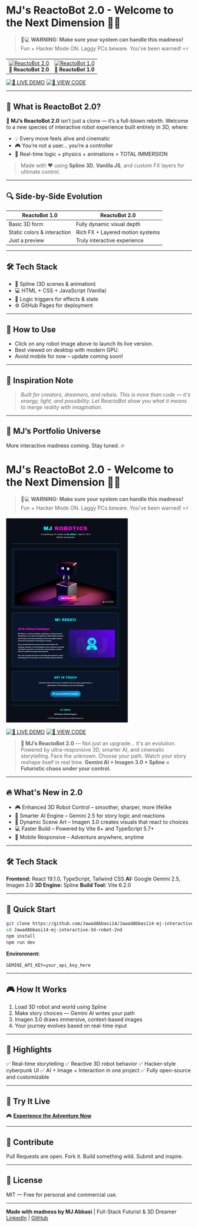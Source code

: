 # MJ's ReactoBot 2.0 - Welcome to the Next Dimension 🌌🤖

> 🧠💻 **WARNING: Make sure your system can handle this madness!**
> Fun + Hacker Mode ON. Laggy PCs beware. You’ve been warned! 💀⚡

<table>
  <tr>
    <td align="center">
      <a href="https://jawadabbasi14.github.io/mj-interactive-3d-robot-2nd/">
        <img src="https://github.com/JawadAbbasi14/mj-interactive-3d-robot-2nd/blob/main/3d-2.png" width="400" alt="ReactoBot 2.0">
      </a>
      <br><b>🔮 ReactoBot 2.0</b>
    </td>
    <td align="center">
      <a href="https://jawadabbasi14.github.io/mj-interactive-3d-robot-1st/">
        <img src="https://github.com/JawadAbbasi14/mj-interactive-3d-robot-1st/blob/main/1st-3d.png" width="400" alt="ReactoBot 1.0">
      </a>
      <br><b>🧪 ReactoBot 1.0</b>
    </td>
  </tr>
</table>

[![🚀 LIVE DEMO](https://img.shields.io/badge/✨%20LIVE%20DEMO%20✨-EXPERIENCE_NOW-blueviolet?style=for-the-badge\&logo=vercel)](https://jawadabbasi14.github.io/mj-interactive-3d-robot-2nd/)
[![🔧 VIEW CODE](https://img.shields.io/badge/VIEW_CODE-GITHUB-black?style=for-the-badge\&logo=github)](https://github.com/JawadAbbasi14/JawadAbbasi14-mj-interactive-3d-robot-2nd)

---

## 🧬 What is ReactoBot 2.0?

**🚀 MJ’s ReactoBot 2.0** isn’t just a clone — it’s a full-blown rebirth. Welcome to a new species of interactive robot experience built entirely in 3D, where:

* 💡 Every move feels alive and cinematic
* 🎮 You’re not a user… you’re a controller
* 🤯 Real-time logic + physics + animations = TOTAL IMMERSION

> Made with ❤️ using **Spline 3D**, **Vanilla JS**, and custom FX layers for ultimate control.

---

## 🔍 Side-by-Side Evolution

| ReactoBot 1.0               | ReactoBot 2.0                    |
| --------------------------- | -------------------------------- |
| Basic 3D form               | Fully dynamic visual depth       |
| Static colors & interaction | Rich FX + Layered motion systems |
| Just a preview              | Truly interactive experience     |

---

## 🛠️ Tech Stack

* 🎨 Spline (3D scenes & animation)
* 💻 HTML + CSS + JavaScript (Vanilla)
* 🧠 Logic triggers for effects & state
* ⚙️ GitHub Pages for deployment

---

## 📸 How to Use

* Click on any robot image above to launch its live version.
* Best viewed on desktop with modern GPU.
* Avoid mobile for now – update coming soon!

---

## 🧠 Inspiration Note

> *Built for creators, dreamers, and rebels. This is more than code — it's energy, light, and possibility. Let ReactoBot show you what it means to merge reality with imagination.*

---

## 📡 MJ’s Portfolio Universe

More interactive madness coming. Stay tuned. 🔥
# MJ's ReactoBot 2.0 - Welcome to the Next Dimension 🌌🤖

> 🧠💻 **WARNING: Make sure your system can handle this madness!**
> Fun + Hacker Mode ON. Laggy PCs beware. You’ve been warned! 💀⚡

![MJ's 3D Robot 2.0](https://github.com/JawadAbbasi14/JawadAbbasi14-mj-interactive-3d-robot-2nd/blob/main/3d-2.png)

[![🚀 LIVE DEMO](https://img.shields.io/badge/✨%20LIVE%20DEMO%20✨-EXPERIENCE_NOW-blueviolet?style=for-the-badge\&logo=vercel)](https://jawadabbasi14.github.io/JawadAbbasi14-mj-interactive-3d-robot-2nd/)
[![🔧 VIEW CODE](https://img.shields.io/badge/VIEW_CODE-GITHUB-black?style=for-the-badge\&logo=github)](https://github.com/JawadAbbasi14/JawadAbbasi14-mj-interactive-3d-robot-2nd)

> **🚀 MJ’s ReactoBot 2.0** — Not just an upgrade… it's an evolution.
> Powered by ultra-responsive 3D, smarter AI, and cinematic storytelling.
> Face the unknown. Choose your path. Watch your story reshape itself in real time.
> **Gemini AI + Imagen 3.0 + Spline = Futuristic chaos under your control.**

---

## 🔥 What's New in 2.0

* 🎮 Enhanced 3D Robot Control – smoother, sharper, more lifelike
* 🧠 Smarter AI Engine – Gemini 2.5 for story logic and reactions
* 🎨 Dynamic Scene Art – Imagen 3.0 creates visuals that react to choices
* 💻 Faster Build – Powered by Vite 6+ and TypeScript 5.7+
* 📱 Mobile Responsive – Adventure anywhere, anytime

---

## 🛠️ Tech Stack

**Frontend:** React 19.1.0, TypeScript, Tailwind CSS
**AI:** Google Gemini 2.5, Imagen 3.0
**3D Engine:** Spline
**Build Tool:** Vite 6.2.0

---

## 🚀 Quick Start

```bash
git clone https://github.com/JawadAbbasi14/JawadAbbasi14-mj-interactive-3d-robot-2nd.git
cd JawadAbbasi14-mj-interactive-3d-robot-2nd
npm install
npm run dev
```

**Environment:**

```env
GEMINI_API_KEY=your_api_key_here
```

---

## 🎮 How It Works

1. Load 3D robot and world using Spline
2. Make story choices — Gemini AI writes your path
3. Imagen 3.0 draws immersive, context-based images
4. Your journey evolves based on real-time input

---

## 🌟 Highlights

✅ Real-time storytelling
✅ Reactive 3D robot behavior
✅ Hacker-style cyberpunk UI
✅ AI + Image + Interaction in one project
✅ Fully open-source and customizable

---

## 📱 Try It Live

🎮 [**Experience the Adventure Now**](https://jawadabbasi14.github.io/JawadAbbasi14-mj-interactive-3d-robot-2nd/)

---

## 🤝 Contribute

Pull Requests are open. Fork it. Build something wild. Submit and inspire.

---

## 📄 License

MIT — Free for personal and commercial use.

---

**Made with madness by MJ Abbasi** | Full-Stack Futurist & 3D Dreamer
[LinkedIn](https://www.linkedin.com/in/mjabbasi-dev) | [GitHub](https://github.com/jawad)
